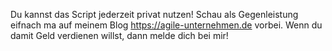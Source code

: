 Du kannst das Script jederzeit privat nutzen! Schau als Gegenleistung eifnach ma auf meinem Blog https://agile-unternehmen.de vorbei. Wenn du damit Geld verdienen willst, dann melde dich bei mir!
